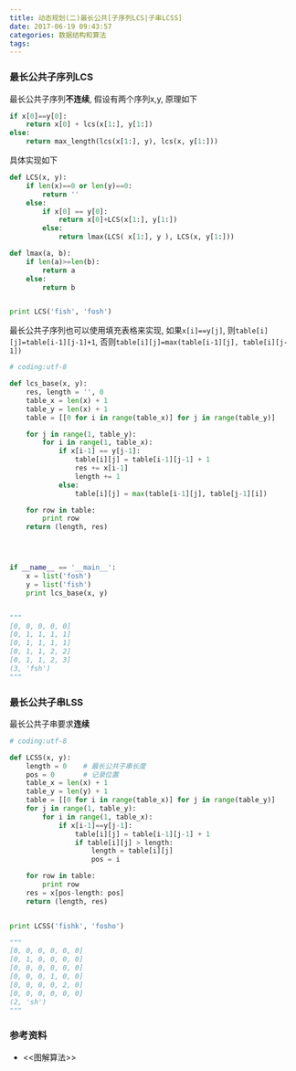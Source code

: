 ```yaml
---
title: 动态规划(二)最长公共[子序列LCS|子串LCSS]
date: 2017-06-19 09:43:57
categories: 数据结构和算法
tags:
---
```


### 最长公共子序列LCS
最长公共子序列**不连续**, 假设有两个序列x,y, 原理如下
```python
if x[0]==y[0]:
	return x[0] + lcs(x[1:], y[1:])
else:
	return max_length(lcs(x[1:], y), lcs(x, y[1:]))
```
具体实现如下
```python
def LCS(x, y):
	if len(x)==0 or len(y)==0:
		return ''
	else:
		if x[0] == y[0]:
			return x[0]+LCS(x[1:], y[1:])
		else:
			return lmax(LCS( x[1:], y ), LCS(x, y[1:]))

def lmax(a, b):
	if len(a)>=len(b):
		return a
	else:
		return b


print LCS('fish', 'fosh')
```

最长公共子序列也可以使用填充表格来实现, 如果`x[i]==y[j]`, 则`table[i][j]=table[i-1][j-1]+1`, 否则`table[i][j]=max(table[i-1][j], table[i][j-1])`
```python
# coding:utf-8

def lcs_base(x, y):
	res, length = '', 0
	table_x = len(x) + 1
	table_y = len(x) + 1
	table = [[0 for i in range(table_x)] for j in range(table_y)]

	for j in range(1, table_y):
		for i in range(1, table_x):
			if x[i-1] == y[j-1]:
				table[i][j] = table[i-1][j-1] + 1
				res += x[i-1]
				length += 1
			else:
				table[i][j] = max(table[i-1][j], table[j-1][i])

	for row in table:
		print row
	return (length, res)




if __name__ == '__main__':
	x = list('fosh')
	y = list('fish')
	print lcs_base(x, y)


"""
[0, 0, 0, 0, 0]
[0, 1, 1, 1, 1]
[0, 1, 1, 1, 1]
[0, 1, 1, 2, 2]
[0, 1, 1, 2, 3]
(3, 'fsh')
"""
```

### 最长公共子串LSS
最长公共子串要求**连续**
```python
# coding:utf-8

def LCSS(x, y):
	length = 0    # 最长公共子串长度
	pos = 0		  # 记录位置
	table_x = len(x) + 1
	table_y = len(y) + 1
	table = [[0 for i in range(table_x)] for j in range(table_y)]
	for j in range(1, table_y):
		for i in range(1, table_x):
			if x[i-1]==y[j-1]:
				table[i][j] = table[i-1][j-1] + 1
				if table[i][j] > length:
					length = table[i][j]
					pos = i

	for row in table:
		print row
	res = x[pos-length: pos]
	return (length, res)


print LCSS('fishk', 'fosho')

"""
[0, 0, 0, 0, 0, 0]
[0, 1, 0, 0, 0, 0]
[0, 0, 0, 0, 0, 0]
[0, 0, 0, 1, 0, 0]
[0, 0, 0, 0, 2, 0]
[0, 0, 0, 0, 0, 0]
(2, 'sh')
"""

```


### 参考资料
- <<图解算法>>




